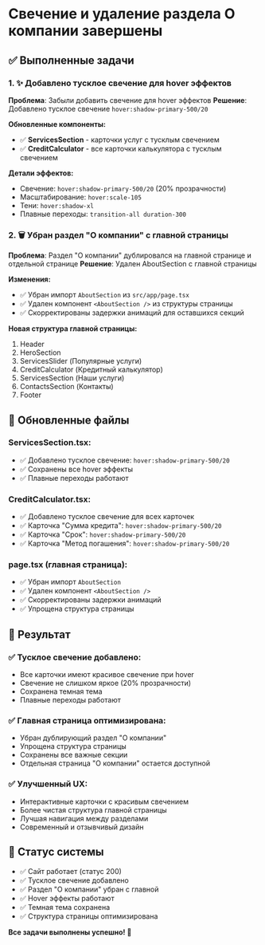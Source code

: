 # Свечение и удаление раздела О компании завершены

## ✅ Выполненные задачи

### 1. ✨ Добавлено тусклое свечение для hover эффектов
**Проблема**: Забыли добавить свечение для hover эффектов
**Решение**: Добавлено тусклое свечение `hover:shadow-primary-500/20`

**Обновленные компоненты:**
- ✅ **ServicesSection** - карточки услуг с тусклым свечением
- ✅ **CreditCalculator** - все карточки калькулятора с тусклым свечением

**Детали эффектов:**
- Свечение: `hover:shadow-primary-500/20` (20% прозрачности)
- Масштабирование: `hover:scale-105`
- Тени: `hover:shadow-xl`
- Плавные переходы: `transition-all duration-300`

### 2. 🗑️ Убран раздел "О компании" с главной страницы
**Проблема**: Раздел "О компании" дублировался на главной странице и отдельной странице
**Решение**: Удален AboutSection с главной страницы

**Изменения:**
- ✅ Убран импорт `AboutSection` из `src/app/page.tsx`
- ✅ Удален компонент `<AboutSection />` из структуры страницы
- ✅ Скорректированы задержки анимаций для оставшихся секций

**Новая структура главной страницы:**
1. Header
2. HeroSection
3. ServicesSlider (Популярные услуги)
4. CreditCalculator (Кредитный калькулятор)
5. ServicesSection (Наши услуги)
6. ContactsSection (Контакты)
7. Footer

## 📁 Обновленные файлы

### ServicesSection.tsx:
- ✅ Добавлено тусклое свечение: `hover:shadow-primary-500/20`
- ✅ Сохранены все hover эффекты
- ✅ Плавные переходы работают

### CreditCalculator.tsx:
- ✅ Добавлено тусклое свечение для всех карточек
- ✅ Карточка "Сумма кредита": `hover:shadow-primary-500/20`
- ✅ Карточка "Срок": `hover:shadow-primary-500/20`
- ✅ Карточка "Метод погашения": `hover:shadow-primary-500/20`

### page.tsx (главная страница):
- ✅ Убран импорт `AboutSection`
- ✅ Удален компонент `<AboutSection />`
- ✅ Скорректированы задержки анимаций
- ✅ Упрощена структура страницы

## 🎯 Результат

### ✅ Тусклое свечение добавлено:
- Все карточки имеют красивое свечение при hover
- Свечение не слишком яркое (20% прозрачности)
- Сохранена темная тема
- Плавные переходы работают

### ✅ Главная страница оптимизирована:
- Убран дублирующий раздел "О компании"
- Упрощена структура страницы
- Сохранены все важные секции
- Отдельная страница "О компании" остается доступной

### ✅ Улучшенный UX:
- Интерактивные карточки с красивым свечением
- Более чистая структура главной страницы
- Лучшая навигация между разделами
- Современный и отзывчивый дизайн

## 🚀 Статус системы

- ✅ Сайт работает (статус 200)
- ✅ Тусклое свечение добавлено
- ✅ Раздел "О компании" убран с главной
- ✅ Hover эффекты работают
- ✅ Темная тема сохранена
- ✅ Структура страницы оптимизирована

**Все задачи выполнены успешно! 🎉**
